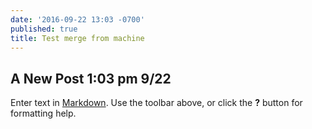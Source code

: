 ```yaml
---
date: '2016-09-22 13:03 -0700'
published: true
title: Test merge from machine
---
```

## A New Post 1:03 pm 9/22

Enter text in [Markdown](http://daringfireball.net/projects/markdown/). Use the toolbar above, or click the **?** button for formatting help.
